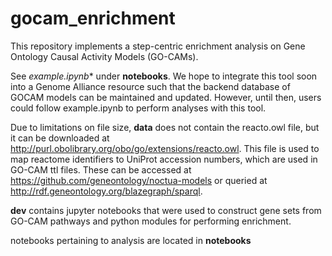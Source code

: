 # gocam_enrichment

This repository implements a step-centric enrichment analysis on Gene Ontology Causal Activity Models (GO-CAMs).

See *example.ipynb** under **notebooks**. We hope to integrate this tool soon into a Genome Alliance resource such that the backend database of GOCAM models can be maintained and updated. However, until then, users could follow example.ipynb to perform analyses with this tool.

Due to limitations on file size, **data** does not contain the reacto.owl file, but it can be downloaded at http://purl.obolibrary.org/obo/go/extensions/reacto.owl. This file is used to map reactome identifiers to UniProt accession numbers, which are used in GO-CAM ttl files. These can be accessed at https://github.com/geneontology/noctua-models or queried at  http://rdf.geneontology.org/blazegraph/sparql.

**dev** contains jupyter notebooks that were used to construct gene sets from GO-CAM pathways and python modules for performing enrichment.

notebooks pertaining to analysis are located in **notebooks**

